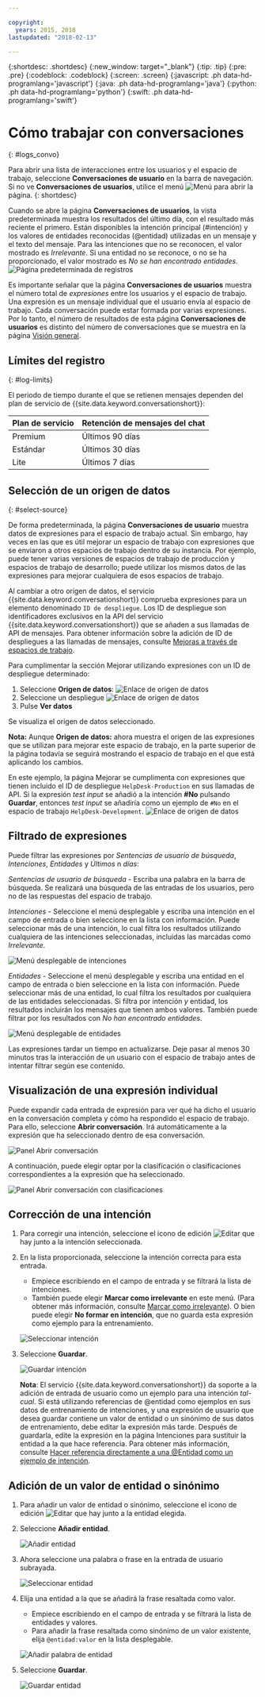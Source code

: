 ```yaml
---

copyright:
  years: 2015, 2018
lastupdated: "2018-02-13"

---
```


{:shortdesc: .shortdesc}
{:new_window: target="_blank"}
{:tip: .tip}
{:pre: .pre}
{:codeblock: .codeblock}
{:screen: .screen}
{:javascript: .ph data-hd-programlang='javascript'}
{:java: .ph data-hd-programlang='java'}
{:python: .ph data-hd-programlang='python'}
{:swift: .ph data-hd-programlang='swift'}

# Cómo trabajar con conversaciones
{: #logs_convo}

Para abrir una lista de interacciones entre los usuarios y el espacio de trabajo, seleccione **Conversaciones de usuario** en la barra de navegación. Si no ve **Conversaciones de usuarios**, utilice el menú ![Menú](images/Menu_16.png) para abrir la página.
{: shortdesc}

Cuando se abre la página **Conversaciones de usuarios**, la vista predeterminada muestra los resultados del último día, con el resultado más reciente el primero. Están disponibles la intención principal (#intención) y los valores de entidades reconocidas (@entidad) utilizadas en un mensaje y el texto del mensaje. Para las intenciones que no se reconocen, el valor mostrado es *Irrelevante*. Si una entidad no se reconoce, o no se ha proporcionado, el valor mostrado es *No se han encontrado entidades*. ![Página predeterminada de registros](images/logs_page1.png)

Es importante señalar que la página **Conversaciones de usuarios** muestra el número total de *expresiones* entre los usuarios y el espacio de trabajo. Una expresión es un mensaje individual que el usuario envía al espacio de trabajo. Cada conversación puede estar formada por varias expresiones. Por lo tanto, el número de resultados de esta página **Conversaciones de usuarios** es distinto del número de conversaciones que se muestra en la página [Visión general](logs_oview.html).

## Límites del registro
{: #log-limits}

El periodo de tiempo durante el que se retienen mensajes dependen del plan de servicio de {{site.data.keyword.conversationshort}}:

  Plan de servicio                         | Retención de mensajes del chat
  ------------------------------------ | ------------------------------------
  Premium                              | Últimos 90 días
  Estándar                             | Últimos 30 días
  Lite              | Últimos 7 días

## Selección de un origen de datos
{: #select-source}

De forma predeterminada, la página **Conversaciones de usuario** muestra datos de expresiones para el espacio de trabajo actual. Sin embargo, hay veces en las que es útil mejorar un espacio de trabajo con expresiones que se enviaron a otros espacios de trabajo dentro de su instancia. Por ejemplo, puede tener varias versiones de espacios de trabajo de producción y espacios de trabajo de desarrollo; puede utilizar los mismos datos de las expresiones para mejorar cualquiera de esos espacios de trabajo. 

Al cambiar a otro origen de datos, el servicio {{site.data.keyword.conversationshort}} comprueba expresiones para un elemento denominado `ID de despliegue`. Los ID de despliegue son identificadores exclusivos en la API del servicio {{site.data.keyword.conversationshort}} que se añaden a sus llamadas de API de mensajes. Para obtener información sobre la adición de ID de despliegues a las llamadas de mensajes, consulte [Mejoras a través de espacios de trabajo](logs.html#deploy_id).

Para cumplimentar la sección Mejorar utilizando expresiones con un ID de despliegue determinado: 

1.  Seleccione **Origen de datos**:
    ![Enlace de origen de datos](images/data_source_1.png)
1.  Seleccione un despliegue
    ![Enlace de origen de datos](images/data_source_2.png)
1.  Pulse **Ver datos**

Se visualiza el origen de datos seleccionado. 

**Nota:** Aunque **Origen de datos:** ahora muestra el origen de las expresiones que se utilizan para mejorar este espacio de trabajo, en la parte superior de la página todavía se seguirá mostrando el espacio de trabajo en el que está aplicando los cambios. 

En este ejemplo, la página Mejorar se cumplimenta con expresiones que tienen incluido el ID de despliegue `HelpDesk-Production` en sus llamadas de API. Si la expresión *test input* se añadió a la intención **#No** pulsando **Guardar**, entonces *test input* se añadiría como un ejemplo de `#No` en el espacio de trabajo `HelpDesk-Development`.
![Enlace de origen de datos](images/data_source_3.png)

## Filtrado de expresiones

Puede filtrar las expresiones por *Sentencias de usuario de búsqueda*, *Intenciones*, *Entidades* y *Últimos* n *días*:

*Sentencias de usuario de búsqueda* - Escriba una palabra en la barra de búsqueda. Se realizará una búsqueda de las entradas de los usuarios, pero no de las respuestas del espacio de trabajo. 

*Intenciones* - Seleccione el menú desplegable y escriba una intención en el campo de entrada o bien seleccione en la lista con información. Puede seleccionar más de una intención, lo cual filtra los resultados utilizando cualquiera de las intenciones seleccionadas, incluidas las marcadas como *Irrelevante*.

![Menú desplegable de intenciones](images/intents_filter.png)

*Entidades* - Seleccione el menú desplegable y escriba una entidad en el campo de entrada o bien seleccione en la lista con información. Puede seleccionar más de una entidad, lo cual filtra los resultados por cualquiera de las entidades seleccionadas. Si filtra por intención *y* entidad, los resultados incluirán los mensajes que tienen ambos valores. También puede filtrar por los resultados con *No han encontrado entidades*.

![Menú desplegable de entidades](images/entities_filter.png)

Las expresiones tardar un tiempo en actualizarse. Deje pasar al menos 30 minutos tras la interacción de un usuario con el espacio de trabajo antes de intentar filtrar según ese contenido.

## Visualización de una expresión individual
Puede expandir cada entrada de expresión para ver qué ha dicho el usuario en la conversación completa y cómo ha respondido el espacio de trabajo. Para ello, seleccione **Abrir conversación**. Irá automáticamente a la expresión que ha seleccionado dentro de esa conversación.

![Panel Abrir conversación](images/open_convo.png)

A continuación, puede elegir optar por la clasificación o clasificaciones correspondientes a la expresión que ha seleccionado.

![Panel Abrir conversación con clasificaciones](images/open_convo_classes.png)

## Corrección de una intención

1.  Para corregir una intención, seleccione el icono de edición ![Editar](images/edit_icon.png) que hay junto a la intención seleccionada.
1.  En la lista proporcionada, seleccione la intención correcta para esta entrada.
    - Empiece escribiendo en el campo de entrada y se filtrará la lista de intenciones.
    - También puede elegir **Marcar como irrelevante** en este menú. (Para obtener más información, consulte [Marcar como irrelevante](intents.html#mark-irrelevant)). O bien puede elegir **No formar en intención**, que no guarda esta expresión como ejemplo para la entrenamiento.

    ![Seleccionar intención](images/select_intent.png)
1.  Seleccione **Guardar**.

    ![Guardar intención](images/save_intent.png)

    **Nota**: El servicio {{site.data.keyword.conversationshort}} da soporte a la adición de entrada de usuario como un ejemplo para una intención *tal-cual*. Si está utilizando referencias de @entidad como ejemplos en sus datos de entrenamiento de intenciones, y una expresión de usuario que desea guardar contiene un valor de entidad o un sinónimo de sus datos de entrenamiento, debe editar la expresión más tarde. Después de guardarla, edite la expresión en la página Intenciones para sustituir la entidad a la que hace referencia. Para obtener más información, consulte [Hacer referencia directamente a una @Entidad como un ejemplo de intención](intents.html#entity-as-example).

## Adición de un valor de entidad o sinónimo

1.  Para añadir un valor de entidad o sinónimo, seleccione el icono de edición ![Editar](images/edit_icon.png) que hay junto a la entidad elegida.
1.  Seleccione **Añadir entidad**.

    ![Añadir entidad](images/add_entity.png)
1.  Ahora seleccione una palabra o frase en la entrada de usuario subrayada.

    ![Seleccionar entidad](images/select_entity.png)
1.  Elija una entidad a la que se añadirá la frase resaltada como valor.
    - Empiece escribiendo en el campo de entrada y se filtrará la lista de entidades y valores.
    - Para añadir la frase resaltada como sinónimo de un valor existente, elija `@entidad:valor` en la lista desplegable.

    ![Añadir palabra de entidad](images/add_entity_word.png)
1.  Seleccione **Guardar**.

    ![Guardar entidad](images/add_entity_save.png)
